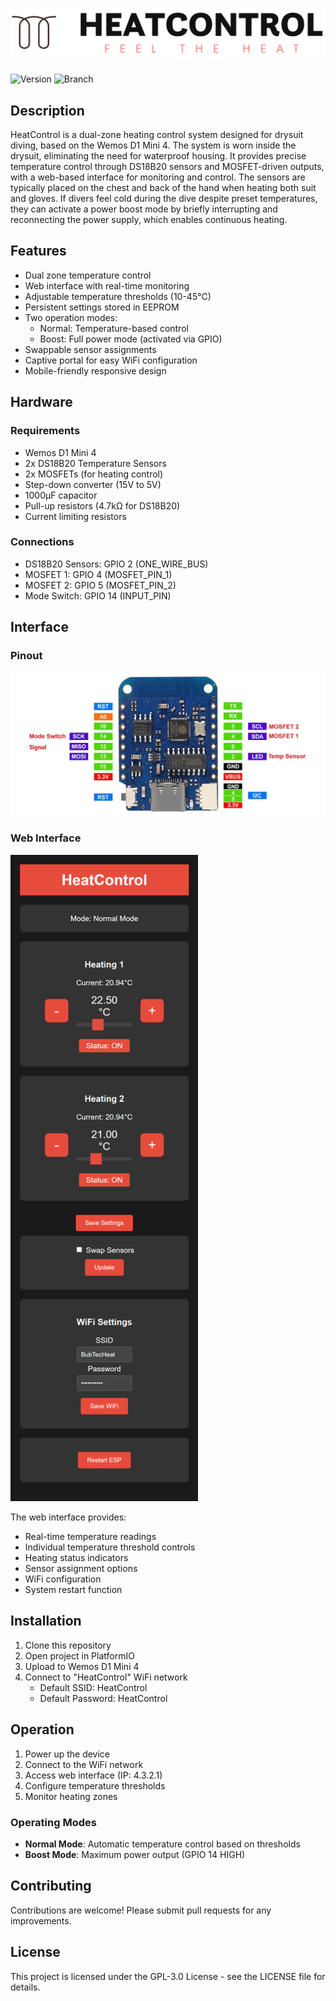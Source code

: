 # ![HeatControl Logo](documentation/LOGO.png)

![Version](https://img.shields.io/github/v/tag/n3roGit/HeatControl?label=Version&cache_seconds=0)
![Branch](https://img.shields.io/badge/dynamic/json?color=blue&label=Branch&query=$.default_branch&url=https://api.github.com/repos/n3roGit/HeatControl)

## Description
HeatControl is a dual-zone heating control system designed for drysuit diving, based on the Wemos D1 Mini 4. The system is worn inside the drysuit, eliminating the need for waterproof housing. It provides precise temperature control through DS18B20 sensors and MOSFET-driven outputs, with a web-based interface for monitoring and control. The sensors are typically placed on the chest and back of the hand when heating both suit and gloves. If divers feel cold during the dive despite preset temperatures, they can activate a power boost mode by briefly interrupting and reconnecting the power supply, which enables continuous heating.

## Features
- Dual zone temperature control
- Web interface with real-time monitoring
- Adjustable temperature thresholds (10-45°C)
- Persistent settings stored in EEPROM
- Two operation modes:
  - Normal: Temperature-based control
  - Boost: Full power mode (activated via GPIO)
- Swappable sensor assignments
- Captive portal for easy WiFi configuration
- Mobile-friendly responsive design

## Hardware
### Requirements
- Wemos D1 Mini 4
- 2x DS18B20 Temperature Sensors
- 2x MOSFETs (for heating control)
- Step-down converter (15V to 5V)
- 1000µF capacitor
- Pull-up resistors (4.7kΩ for DS18B20)
- Current limiting resistors

### Connections
- DS18B20 Sensors: GPIO 2 (ONE_WIRE_BUS)
- MOSFET 1: GPIO 4 (MOSFET_PIN_1) 
- MOSFET 2: GPIO 5 (MOSFET_PIN_2)
- Mode Switch: GPIO 14 (INPUT_PIN)

## Interface
### Pinout
![Wemos D1 Mini Pinout](documentation/PinOut.jpg)

### Web Interface
<img src="documentation/GUI.png" alt="Web Interface" width="300"/>

The web interface provides:
- Real-time temperature readings
- Individual temperature threshold controls
- Heating status indicators
- Sensor assignment options
- WiFi configuration
- System restart function

## Installation
1. Clone this repository
2. Open project in PlatformIO
3. Upload to Wemos D1 Mini 4
4. Connect to "HeatControl" WiFi network
   - Default SSID: HeatControl
   - Default Password: HeatControl

## Operation
1. Power up the device
2. Connect to the WiFi network
3. Access web interface (IP: 4.3.2.1)
4. Configure temperature thresholds
5. Monitor heating zones

### Operating Modes
- **Normal Mode**: Automatic temperature control based on thresholds
- **Boost Mode**: Maximum power output (GPIO 14 HIGH)

## Contributing
Contributions are welcome! Please submit pull requests for any improvements.

## License
This project is licensed under the GPL-3.0 License - see the LICENSE file for details.